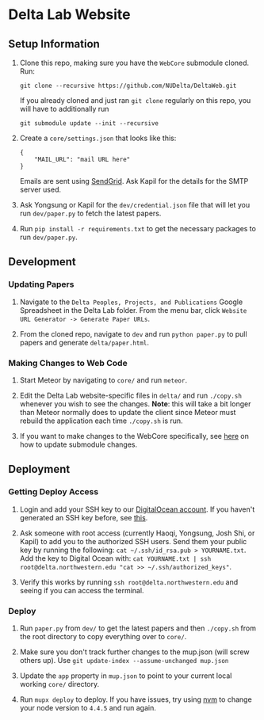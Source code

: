 # Delta Lab Website

## Setup Information

1. Clone this repo, making sure you have the `WebCore` submodule cloned. Run:

    ```
    git clone --recursive https://github.com/NUDelta/DeltaWeb.git
    ```
    If you already cloned and just ran `git clone` regularly on this repo, you will have to additionally run

    ```
    git submodule update --init --recursive
    ```

2. Create a `core/settings.json` that looks like this:

    ```
    {
        "MAIL_URL": "mail URL here"
    }
    ```
   Emails are sent using [SendGrid](https://sendgrid.com/). Ask Kapil for the details for the SMTP server used. 

3. Ask Yongsung or Kapil for the `dev/credential.json` file that will let you run `dev/paper.py` to fetch the latest papers.

4. Run `pip install -r requirements.txt` to get the necessary packages to run `dev/paper.py`.

## Development

### Updating Papers
1. Navigate to the `Delta Peoples, Projects, and Publications` Google Spreadsheet in the Delta Lab folder. From the menu bar, click `Website URL Generator -> Generate Paper URLs`.

2. From the cloned repo, navigate to `dev` and run `python paper.py` to pull papers and generate `delta/paper.html`.

### Making Changes to Web Code
1. Start Meteor by navigating to `core/` and run `meteor`.

2. Edit the Delta Lab website-specific files in `delta/` and run `./copy.sh` whenever you wish to see the changes. **Note**: this will take a bit longer than Meteor normally does to update the client since Meteor must rebuild the application each time `./copy.sh` is run.

3. If you want to make changes to the WebCore specifically, see [here](https://stackoverflow.com/questions/5542910/how-do-i-commit-changes-in-a-git-submodule) on how to update submodule changes.

## Deployment

### Getting Deploy Access
1. Login and add your SSH key to our [DigitalOcean account](https://cloud.digitalocean.com/settings/security). If you haven't generated an SSH key before, see [this](https://www.digitalocean.com/community/tutorials/how-to-set-up-ssh-keys--2).

2. Ask someone with root access (currently Haoqi, Yongsung, Josh Shi, or Kapil) to add you to the authorized SSH users. Send them your public key by running the following: `cat ~/.ssh/id_rsa.pub > YOURNAME.txt`. Add the key to Digital Ocean with: `cat YOURNAME.txt | ssh root@delta.northwestern.edu "cat >> ~/.ssh/authorized_keys"`.

3. Verify this works by running  `ssh root@delta.northwestern.edu` and seeing if you can access the terminal.

### Deploy
1. Run `paper.py` from `dev/` to get the latest papers and then `./copy.sh` from the root directory to copy everything over to `core/`.

2. Make sure you don't track further changes to the mup.json (will screw others up). Use `git update-index --assume-unchanged mup.json`

3. Update the `app` property in `mup.json` to point to your current local working `core/` directory.

4. Run `mupx deploy` to deploy. If you have issues, try using [nvm](https://github.com/creationix/nvm) to change your node version to `4.4.5` and run again.
